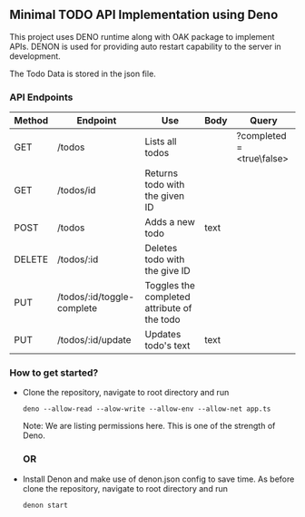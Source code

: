 ## Minimal TODO API Implementation using Deno

This project uses DENO runtime along with OAK package to implement APIs. DENON is used for providing auto restart capability to the server in development.

The Todo Data is stored in the json file.

### API Endpoints

| Method | Endpoint                   | Use                                         | Body | Query                     |
| ------ | -------------------------- | ------------------------------------------- | ---- | ------------------------- |
| GET    | /todos                     | Lists all todos                             |      | ?completed = <true\false> |
| GET    | /todos/id                  | Returns todo with the given ID              |      |
| POST   | /todos                     | Adds a new todo                             | text |
| DELETE | /todos/:id                 | Deletes todo with the give ID               |      |
| PUT    | /todos/:id/toggle-complete | Toggles the completed attribute of the todo |      |
| PUT    | /todos/:id/update          | Updates todo's text                         | text |

### How to get started?

-   Clone the repository, navigate to root directory and run

    ```
    deno --allow-read --alow-write --allow-env --allow-net app.ts
    ```

    Note: We are listing permissions here. This is one of the strength of Deno.

    ### OR

-   Install Denon and make use of denon.json config to save time. As before clone the repository, navigate to root directory and run
    ```
    denon start
    ```
